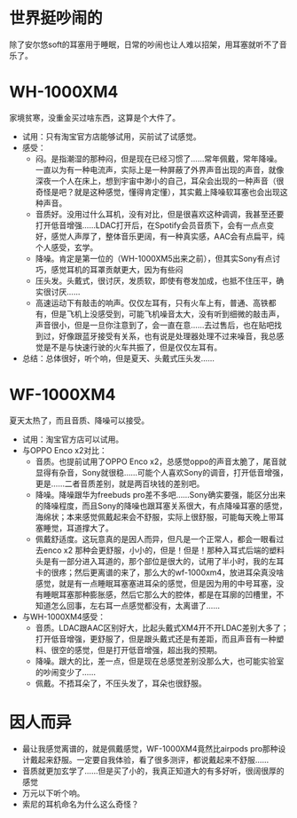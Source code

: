 # 世界挺吵闹的
除了安尔悠soft的耳塞用于睡眠，日常的吵闹也让人难以招架，用耳塞就听不了音乐了。
# WH-1000XM4
家境贫寒，没重金买过啥东西，这算是个大件了。
- 试用：只有淘宝官方店能够试用，买前试了试感觉。
- 感受：
  - 闷。是指潮湿的那种闷，但是现在已经习惯了……常年佩戴，常年降噪。一直以为有一种电流声，实际上是一种屏蔽了外界声音出现的声音，就像深夜一个人在床上，想到宇宙中渺小的自己，耳朵会出现的一种声音（很奇怪是吧？就是这种感觉，懂得肯定懂），其实戴上降噪软耳塞也会出现这种声音。
  - 音质好。没用过什么耳机，没有对比，但是很喜欢这种调调，我甚至还要打开低音增强……LDAC打开后，在Spotify会员音质下，会有一点点变好，感觉人声厚了，整体音乐更阔，有一种真实感，AAC会有点扁平，纯个人感受，玄学。
  - 降噪。肯定是第一位的（WH-1000XM5出来之前），但其实Sony有点讨巧，感觉耳机的耳罩贡献更大，因为有些闷
  - 压头发。头戴式，很讨厌，发质软，即使有卷发加成，也抵不住压平，确实很讨厌……
  - 高速运动下有敲击的响声。仅仅左耳有，只有火车上有，普通、高铁都有，但是飞机上没感受到，可能飞机噪音太大，没有听到细微的敲击声，声音很小，但是一旦你注意到了，会一直在意……去过售后，也在贴吧找到过，好像跟蓝牙接受有关系，也有说是处理器处理不过来噪音，我总感觉是不是与快速行驶的火车共振了，但是仅仅左耳有。
- 总结：总体很好，听个响，但是夏天、头戴式压头发……
# WF-1000XM4
夏天太热了，而且音质、降噪可以接受。
- 试用：淘宝官方店可以试用。
- 与OPPO Enco x2对比：
  - 音质。也提前试用了OPPO Enco x2，总感觉oppo的声音太脆了，尾音就显得有杂音，Sony就很稳……可能个人喜欢Sony的调音，打开低音增强，更是……二者音质差别，就是两百块钱的差别吧。
  - 降噪。降噪跟华为freebuds pro差不多吧……Sony确实要强，能区分出来的降噪程度，而且Sony的降噪也跟耳塞关系很大，有点降噪耳塞的感觉，海绵状；本来感觉佩戴起来会不舒服，实际上很舒服，可能每天晚上带耳塞睡觉，耳道撑大了。
  - 佩戴舒适度。这玩意真的是因人而异，但凡是一个正常人，都会一眼看过去enco x2 那种会更舒服，小小的，但是！但是！那种入耳式后端的塑料头是有一部分进入耳道的，那个部位是很大的，试用了半小时，我的左耳卡的很疼；然后更离谱的来了，那么大的wf-1000xm4，放进耳朵真没啥感觉，就是有一点睡眠耳塞塞进耳朵的感觉，但是因为用的中号耳塞，没有睡眠耳塞那种膨胀感，然后它那么大的腔体，都是在耳廓的凹槽里，不知道怎么回事，左右耳一点感觉都没有，太离谱了……
- 与WH-1000XM4感受：
  - 音质。LDAC跟AAC区别好大，比起头戴式XM4开不开LDAC差别大多了；打开低音增强，更舒服了，但是跟头戴式还是有差距，而且声音有一种塑料、很空的感觉，但是打开低音增强，超出我的预期。
  - 降噪。跟大的比，差一点，但是现在总感觉差别没那么大，也可能实验室的吵闹变少了……
  - 佩戴。不捂耳朵了，不压头发了，耳朵也很舒服。
# 因人而异  
- 最让我感觉离谱的，就是佩戴感觉，WF-1000XM4竟然比airpods pro那种设计戴起来舒服。一定要自我体验，看了很多测评，都说戴起来不舒服……
- 音质就更加玄学了……但是买了小的，我真正知道大的有多好听，很阔很厚的感觉
- 万元以下听个响。
- 索尼的耳机命名为什么这么奇怪？